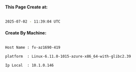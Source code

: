 
   
#### This Page Create at:

```bash

2025-07-02 - 11:39:04 UTC

```

#### Create By Machine:

```bash

Host Name : fv-az1690-419

platform  : Linux-6.11.0-1015-azure-x86_64-with-glibc2.39

Ip Local  : 10.1.0.146

```

